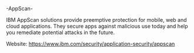 -AppScan-

IBM AppScan solutions provide preemptive protection for mobile, web and cloud applications. They secure apps against malicious use today and help you remediate potential attacks in the future.

Website: https://www.ibm.com/security/application-security/appscan
